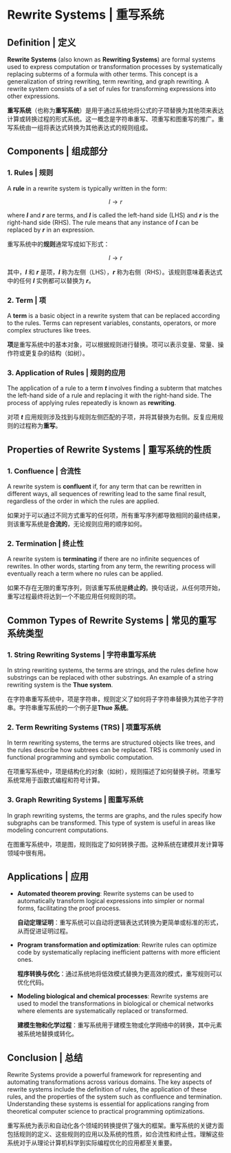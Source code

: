 # Rewrite Systems | 重写系统

## Definition | 定义

**Rewrite Systems** (also known as **Rewriting Systems**) are formal systems used to express computation or transformation processes by systematically replacing subterms of a formula with other terms. This concept is a generalization of string rewriting, term rewriting, and graph rewriting. A rewrite system consists of a set of rules for transforming expressions into other expressions.

**重写系统**（也称为**重写系统**）是用于通过系统地将公式的子项替换为其他项来表达计算或转换过程的形式系统。这一概念是字符串重写、项重写和图重写的推广。重写系统由一组将表达式转换为其他表达式的规则组成。

## Components | 组成部分

### 1. Rules | 规则

A **rule** in a rewrite system is typically written in the form:

$$
l \rightarrow r
$$

where **$l$** and **$r$** are terms, and **$l$** is called the left-hand side (LHS) and **$r$** is the right-hand side (RHS). The rule means that any instance of **$l$** can be replaced by **$r$** in an expression.

重写系统中的**规则**通常写成如下形式：

$$
l \rightarrow r
$$

其中，**$l$** 和 **$r$** 是项，**$l$** 称为左侧（LHS），**$r$** 称为右侧（RHS）。该规则意味着表达式中的任何 **$l$** 实例都可以替换为 **$r$**。

### 2. Term | 项

A **term** is a basic object in a rewrite system that can be replaced according to the rules. Terms can represent variables, constants, operators, or more complex structures like trees.

**项**是重写系统中的基本对象，可以根据规则进行替换。项可以表示变量、常量、操作符或更复杂的结构（如树）。

### 3. Application of Rules | 规则的应用

The application of a rule to a term **$t$** involves finding a subterm that matches the left-hand side of a rule and replacing it with the right-hand side. The process of applying rules repeatedly is known as **rewriting**.

对项 **$t$** 应用规则涉及找到与规则左侧匹配的子项，并将其替换为右侧。反复应用规则的过程称为**重写**。

## Properties of Rewrite Systems | 重写系统的性质

### 1. Confluence | 合流性

A rewrite system is **confluent** if, for any term that can be rewritten in different ways, all sequences of rewriting lead to the same final result, regardless of the order in which the rules are applied.

如果对于可以通过不同方式重写的任何项，所有重写序列都导致相同的最终结果，则该重写系统是**合流的**，无论规则应用的顺序如何。

### 2. Termination | 终止性

A rewrite system is **terminating** if there are no infinite sequences of rewrites. In other words, starting from any term, the rewriting process will eventually reach a term where no rules can be applied.

如果不存在无限的重写序列，则该重写系统是**终止的**。换句话说，从任何项开始，重写过程最终将达到一个不能应用任何规则的项。

## Common Types of Rewrite Systems | 常见的重写系统类型

### 1. String Rewriting Systems | 字符串重写系统

In string rewriting systems, the terms are strings, and the rules define how substrings can be replaced with other substrings. An example of a string rewriting system is the **Thue system**.

在字符串重写系统中，项是字符串，规则定义了如何将子字符串替换为其他子字符串。字符串重写系统的一个例子是**Thue 系统**。

### 2. Term Rewriting Systems (TRS) | 项重写系统

In term rewriting systems, the terms are structured objects like trees, and the rules describe how subtrees can be replaced. TRS is commonly used in functional programming and symbolic computation.

在项重写系统中，项是结构化的对象（如树），规则描述了如何替换子树。项重写系统常用于函数式编程和符号计算。

### 3. Graph Rewriting Systems | 图重写系统

In graph rewriting systems, the terms are graphs, and the rules specify how subgraphs can be transformed. This type of system is useful in areas like modeling concurrent computations.

在图重写系统中，项是图，规则指定了如何转换子图。这种系统在建模并发计算等领域中很有用。

## Applications | 应用

- **Automated theorem proving**: Rewrite systems can be used to automatically transform logical expressions into simpler or normal forms, facilitating the proof process.

  **自动定理证明**：重写系统可以自动将逻辑表达式转换为更简单或标准的形式，从而促进证明过程。

- **Program transformation and optimization**: Rewrite rules can optimize code by systematically replacing inefficient patterns with more efficient ones.

  **程序转换与优化**：通过系统地将低效模式替换为更高效的模式，重写规则可以优化代码。

- **Modeling biological and chemical processes**: Rewrite systems are used to model the transformations in biological or chemical networks where elements are systematically replaced or transformed.

  **建模生物和化学过程**：重写系统用于建模生物或化学网络中的转换，其中元素被系统地替换或转化。

## Conclusion | 总结

Rewrite Systems provide a powerful framework for representing and automating transformations across various domains. The key aspects of rewrite systems include the definition of rules, the application of these rules, and the properties of the system such as confluence and termination. Understanding these systems is essential for applications ranging from theoretical computer science to practical programming optimizations.

重写系统为表示和自动化各个领域的转换提供了强大的框架。重写系统的关键方面包括规则的定义、这些规则的应用以及系统的性质，如合流性和终止性。理解这些系统对于从理论计算机科学到实际编程优化的应用都至关重要。

